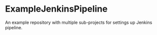 # ExampleJenkinsPipeline
An example repository with multiple sub-projects for settings up Jenkins pipeline. 
